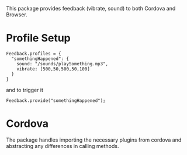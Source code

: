 This package provides feedback (vibrate, sound) to both Cordova and Browser.

# Profile Setup

    Feedback.profiles = {
      "somethingHappened": {
        sound: "/sounds/playSomething.mp3",
        vibrate: [500,50,500,50,100] 
      }
    }

and to trigger it 

    Feedback.provide("somethingHappened");

# Cordova
The package handles importing the necessary plugins from cordova and abstracting any differences in calling methods.
